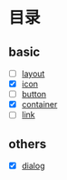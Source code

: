 # 目录

## basic

- [ ] [layout](/element/layout.md)
- [x] [icon](/element/icon.md)
- [ ] [button](/element/button.md)
- [x] [container](/element/container.md)
- [ ] [link](/element/link.md)

## others

- [x] [dialog](/element/dialog.md)

